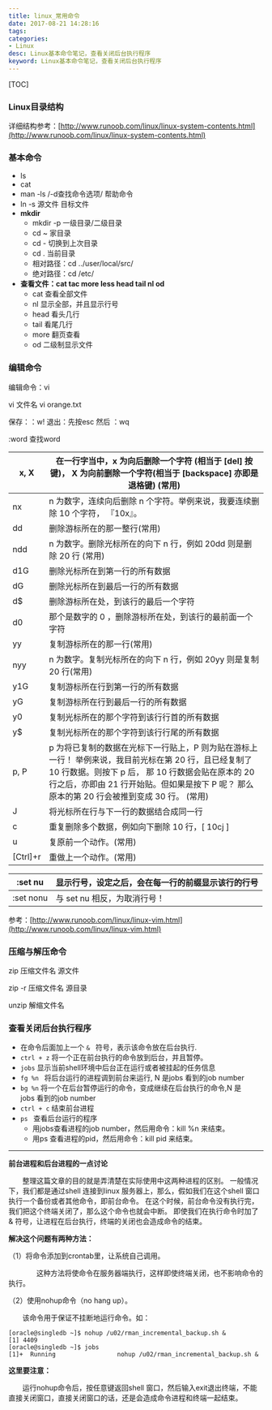 ```yaml
---
title: linux_常用命令
date: 2017-08-21 14:28:16
tags:
categories: 
- Linux
desc: Linux基本命令笔记，查看关闭后台执行程序
keyword: Linux基本命令笔记，查看关闭后台执行程序
---
```


[TOC]

### Linux目录结构

详细结构参考：[http://www.runoob.com/linux/linux-system-contents.html](http://www.runoob.com/linux/linux-system-contents.html)

### 基本命令

- ls
- cat
- man -ls /-d查找命令选项/ 帮助命令
- ln -s 源文件 目标文件
- **mkdir**<!--more-->
  - mkdir -p 一级目录/二级目录
  - cd ~ 家目录
  - cd - 切换到上次目录
  - cd . 当前目录
  - 相对路径：cd ../user/local/src/
  - 绝对路径：cd /etc/
- **查看文件：cat tac more less head tail nl od**
  - cat 查看全部文件
  - nl 显示全部，并且显示行号
  - head 看头几行
  - tail 看尾几行
  - more 翻页查看
  - od 二级制显示文件

### **编辑命令**

编辑命令：vi

vi 文件名
vi orange.txt

保存：：w!
退出：先按esc 然后 ：wq

:word 查找word

| x, X     | 在一行字当中，x 为向后删除一个字符 (相当于 [del] 按键)， X 为向前删除一个字符(相当于 [backspace] 亦即是退格键) (常用) |
| -------- | ---------------------------------------- |
| nx       | n 为数字，连续向后删除 n 个字符。举例来说，我要连续删除 10 个字符， 『10x』。 |
| dd       | 删除游标所在的那一整行(常用)                          |
| ndd      | n 为数字。删除光标所在的向下 n 行，例如 20dd 则是删除 20 行 (常用) |
| d1G      | 删除光标所在到第一行的所有数据                          |
| dG       | 删除光标所在到最后一行的所有数据                         |
| d$       | 删除游标所在处，到该行的最后一个字符                       |
| d0       | 那个是数字的 0 ，删除游标所在处，到该行的最前面一个字符            |
| yy       | 复制游标所在的那一行(常用)                           |
| nyy      | n 为数字。复制光标所在的向下 n 行，例如 20yy 则是复制 20 行(常用) |
| y1G      | 复制游标所在行到第一行的所有数据                         |
| yG       | 复制游标所在行到最后一行的所有数据                        |
| y0       | 复制光标所在的那个字符到该行行首的所有数据                    |
| y$       | 复制光标所在的那个字符到该行行尾的所有数据                    |
| p, P     | p 为将已复制的数据在光标下一行贴上，P 则为贴在游标上一行！ 举例来说，我目前光标在第 20 行，且已经复制了 10 行数据。则按下 p 后， 那 10 行数据会贴在原本的 20 行之后，亦即由 21 行开始贴。但如果是按下 P 呢？ 那么原本的第 20 行会被推到变成 30 行。 (常用) |
| J        | 将光标所在行与下一行的数据结合成同一行                      |
| c        | 重复删除多个数据，例如向下删除 10 行，[ 10cj ]            |
| u        | 复原前一个动作。(常用)                             |
| [Ctrl]+r | 重做上一个动作。(常用)                             |

| :set nu   | 显示行号，设定之后，会在每一行的前缀显示该行的行号 |
| --------- | ------------------------- |
| :set nonu | 与 set nu 相反，为取消行号！        |

参考：[http://www.runoob.com/linux/linux-vim.html](http://www.runoob.com/linux/linux-vim.html)

### **压缩与解压命令**

zip 压缩文件名 源文件

zip -r 压缩文件名 源目录

unzip 解缩文件名

### 查看关闭后台执行程序

- 在命令后面加上一个 `& ` 符号，表示该命令放在后台执行.
- `ctrl + z` 将一个正在前台执行的命令放到后台，并且暂停。
- `jobs` 显示当前shell环境中后台正在运行或者被挂起的任务信息
- `fg %n ` 将后台运行的进程调到前台来运行, N 是jobs 看到的job number
- `bg %n` 将一个在后台暂停运行的命令，变成继续在后台执行的命令,N 是jobs 看到的job number
- `ctrl + c` 结束前台进程
- `ps ` 查看后台运行的程序
  - 用jobs查看进程的job number，然后用命令：kill %n 来结束。
  - 用ps 查看进程的pid，然后用命令：kill pid 来结束。

------

**前台进程和后台进程的一点讨论**

       整理这篇文章的目的就是弄清楚在实际使用中这两种进程的区别。 一般情况下，我们都是通过shell 连接到linux 服务器上，那么，假如我们在这个shell 窗口执行一个备份或者其他命令，即前台命令。 在这个时候，前台命令没有执行完，我们把这个终端关闭了，那么这个命令也就会中断。 即使我们在执行命令时加了& 符号，让进程在后台执行，终端的关闭也会造成命令的结束。

**解决这个问题有两种方法：**

（1）将命令添加到crontab里，让系统自己调用。

              这种方法将使命令在服务器端执行，这样即使终端关闭，也不影响命令的执行。

（2）使用nohup命令（no hang up）。

       该命令用于保证不挂断地运行命令。如：

```
[oracle@singledb ~]$ nohup /u02/rman_incremental_backup.sh &
[1] 4409
[oracle@singledb ~]$ jobs
[1]+  Running                 nohup /u02/rman_incremental_backup.sh &
```

**这里要注意：**

       运行nohup命令后，按任意键返回shell 窗口，然后输入exit退出终端，不能直接关闭窗口，直接关闭窗口的话，还是会造成命令进程和终端一起结束。